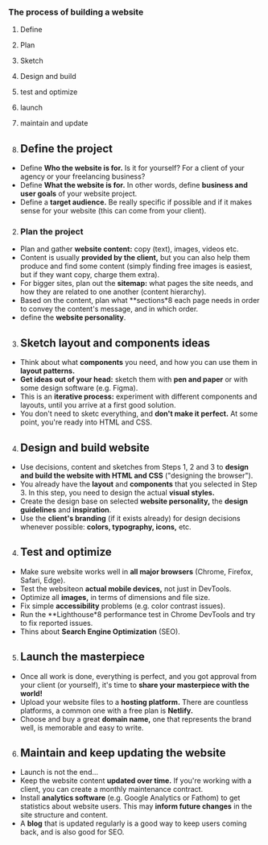 ### The **process** of building a website

1. Define
2. Plan
3. Sketch
4. Design and build
5. test and optimize
6. launch
7. maintain and update

1. ## Define the project

- Define **Who the website is for.** Is it for yourself? For a client of your agency or your freelancing business?
- Define **What the website is for.** In other words, define **business and user goals** of your website project.
- Define a **target audience.** Be really specific if possible and if it makes sense for your website (this can come from your client).

2. ### Plan the project

- Plan and gather **website content:** copy (text), images, videos etc.
- Content is usually **provided by the client,** but you can also help them produce and find some content (simply finding free images is easiest, but if they want copy, charge them extra).
- For bigger sites, plan out the **sitemap:** what pages the site needs, and how they are related to one another (content hierarchy).
- Based on the content, plan what **sections*8 each page needs in order to convey the content's message, and in which order.
- define the **website personality**.

3. ## Sketch layout and components ideas

- Think about what **components** you need, and how you can use them in **layout patterns.**
- **Get ideas out of your head:** sketch them with **pen and paper** or with some design software (e.g. Figma).
- This is an **iterative process:** experiment with different components and layouts, until you arrive at a first good solution.
- You don't need to sketc everything, and **don't make it perfect.** At some point, you're ready into HTML and CSS.

4. ## Design and build website

- Use decisions, content and sketches from Steps 1, 2 and 3 to **design and build the website with HTML and CSS** ("designing the browser").
- You already have the **layout** and **components** that you selected in Step 3. In this step, you need to design the actual **visual styles.**
- Create the design base on selected **website personality,** the **design guidelines** and **inspiration**.
- Use the **client's branding** (if it exists already) for design decisions whenever possible: **colors, typography, icons,** etc.

4. ## Test and optimize

- Make sure website works well in **all major browsers** (Chrome, Firefox, Safari, Edge).
- Test the websiteon **actual mobile devices,** not just in DevTools.
- Optimize all **images,** in terms of dimensions and file size.
- Fix simple **accessibility** problems (e.g. color contrast issues).
- Run the **Lighthouse*8 performance test in Chrome DevTools and try to fix reported issues.
- Thins about **Search Engine Optimization** (SEO).

5. ## Launch the masterpiece

- Once all work is done, everything is perfect, and you got approval from your client (or yourself), it's time to **share your masterpiece with the world!**
- Upload your website files to a **hosting platform.** There are countless platforms, a common one with a free plan is **Netlify.**
- Choose and buy a great **domain name,** one that represents the brand well, is memorable and easy to write.

6. ## Maintain and keep updating the website

- Launch is not the end...
- Keep the website content **updated over time.** If you're working with a client, you can create a monthly maintenance contract.
- Install **analytics software** (e.g. Google Analytics or Fathom) to get statistics about website users. This may **inform future changes** in the site structure and content.
- A **blog** that is updated regularly is a good way to keep users coming back, and is also good for SEO.

